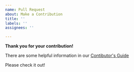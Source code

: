 ```yaml
---
name: Pull Request
about: Make a Contribution
title: ''
labels: ''
assignees: ''

---
```


**Thank you for your contribution!**

There are some helpful information in our [Contibutor's Guide](https://github.com/apauley/hledger-flow/blob/master/CONTRIBUTING.org)

Please check it out!
